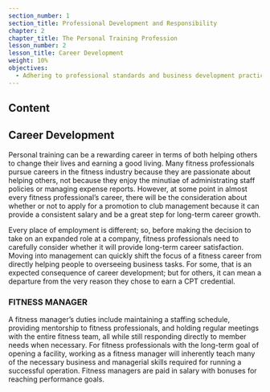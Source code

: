 ```yaml
---
section_number: 1
section_title: Professional Development and Responsibility
chapter: 2
chapter_title: The Personal Training Profession
lesson_number: 2
lesson_title: Career Development
weight: 10%
objectives:
  - Adhering to professional standards and business development practices.
---
```


## Content
## Career Development

Personal training can be a rewarding career in terms of both helping others to change their lives and earning a good living. Many fitness professionals pursue careers in the fitness industry because they are passionate about helping others, not because they enjoy the minutiae of administrating staff policies or managing expense reports. However, at some point in almost every fitness professional’s career, there will be the consideration about whether or not to apply for a promotion to club management because it can provide a consistent salary and be a great step for long-term career growth.

Every place of employment is different; so, before making the decision to take on an expanded role at a company, fitness professionals need to carefully consider whether it will provide long-term career satisfaction. Moving into management can quickly shift the focus of a fitness career from directly helping people to overseeing business tasks. For some, that is an expected consequence of career development; but for others, it can mean a departure from the very reason they chose to earn a CPT credential.

### FITNESS MANAGER

A fitness manager’s duties include maintaining a staffing schedule, providing mentorship to fitness professionals, and holding regular meetings with the entire fitness team, all while still responding directly to member needs when necessary. For fitness professionals with the long-term goal of opening a facility, working as a fitness manager will inherently teach many of the necessary business and managerial skills required for running a successful operation. Fitness managers are paid in salary with bonuses for reaching performance goals.